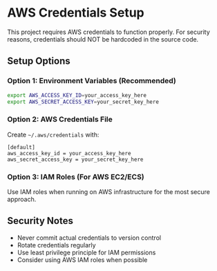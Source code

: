 # AWS Credentials Setup

This project requires AWS credentials to function properly. For security reasons, credentials should NOT be hardcoded in the source code.

## Setup Options

### Option 1: Environment Variables (Recommended)
```bash
export AWS_ACCESS_KEY_ID=your_access_key_here
export AWS_SECRET_ACCESS_KEY=your_secret_key_here
```

### Option 2: AWS Credentials File
Create `~/.aws/credentials` with:
```
[default]
aws_access_key_id = your_access_key_here
aws_secret_access_key = your_secret_key_here
```

### Option 3: IAM Roles (For AWS EC2/ECS)
Use IAM roles when running on AWS infrastructure for the most secure approach.

## Security Notes
- Never commit actual credentials to version control
- Rotate credentials regularly
- Use least privilege principle for IAM permissions
- Consider using AWS IAM roles when possible
